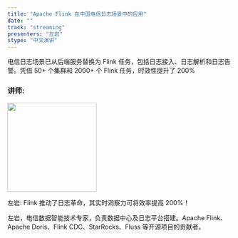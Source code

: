 ```yaml
---
title: "Apache Flink 在中国电信日志场景中的应用"
date: ""
track: "streaming"
presenters: "左岩"
stype: "中文演讲"
---
```


电信日志场景已从后端服务替换为 Flink 任务，包括日志接入、日志解析和日志告警。凭借 50+ 个集群和 2000+ 个 Flink 任务，时效性提升了 200%

### 讲师:

<img src="https://sessionize.com/image/3e2f-400o400o1-nyYsi4kXsTiAwBjfBy4BNP.png" width="200" /><br/>

左岩: Flink 推动了日志革命，其实时洞察力可将效率提高 200%！

左岩，电信数据智能技术专家，负责数据中心及日志平台搭建。Apache Flink、Apache Doris、Flink CDC、StarRocks、Fluss 等开源项目的贡献者。